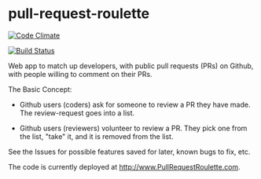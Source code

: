 pull-request-roulette
=====================

[![Code Climate](https://codeclimate.com/github/davearonson/pull-request-roulette.png)](https://codeclimate.com/github/davearonson/pull-request-roulette)

[![Build Status](https://travis-ci.org/[davearonson]/[pull-request-roulette].png)](https://travis-ci.org/[davearonson]/[pull-request-roulette])


Web app to match up developers, with public pull requests (PRs) on Github, with
people willing to comment on their PRs.

The Basic Concept:

- Github users (coders) ask for someone to review a PR they have made.  The
  review-request goes into a list.

- Github users (reviewers) volunteer to review a PR.  They pick one from the
  list, "take" it, and it is removed from the list.

See the Issues for possible features saved for later, known bugs to fix, etc.

The code is currently deployed at http://www.PullRequestRoulette.com.
